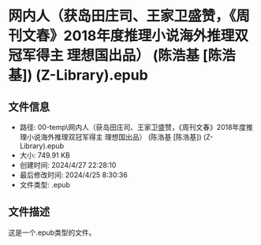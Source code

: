 ﻿# 网内人（获岛田庄司、王家卫盛赞，《周刊文春》2018年度推理小说海外推理双冠军得主 理想国出品） (陈浩基 [陈浩基]) (Z-Library).epub

## 文件信息
- 路径: 00-temp\网内人（获岛田庄司、王家卫盛赞，《周刊文春》2018年度推理小说海外推理双冠军得主 理想国出品） (陈浩基 [陈浩基]) (Z-Library).epub
- 大小: 749.91 KB
- 创建时间: 2024/4/27 22:28:10
- 最后修改时间: 2024/4/25 8:30:36
- 文件类型: .epub

## 文件描述
这是一个.epub类型的文件。

